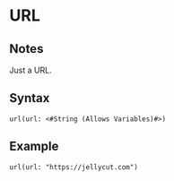 # URL

## Notes
Just a URL.

## Syntax

```
url(url: <#String (Allows Variables)#>)
```

## Example
```
url(url: "https://jellycut.com")
```